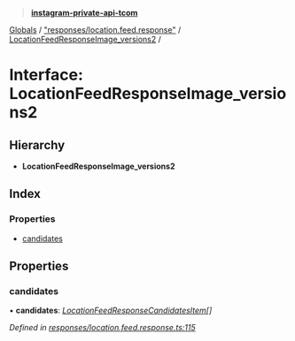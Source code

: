 > **[instagram-private-api-tcom](../README.md)**

[Globals](../README.md) / ["responses/location.feed.response"](../modules/_responses_location_feed_response_.md) / [LocationFeedResponseImage_versions2](_responses_location_feed_response_.locationfeedresponseimage_versions2.md) /

# Interface: LocationFeedResponseImage_versions2

## Hierarchy

* **LocationFeedResponseImage_versions2**

## Index

### Properties

* [candidates](_responses_location_feed_response_.locationfeedresponseimage_versions2.md#candidates)

## Properties

###  candidates

• **candidates**: *[LocationFeedResponseCandidatesItem](_responses_location_feed_response_.locationfeedresponsecandidatesitem.md)[]*

*Defined in [responses/location.feed.response.ts:115](https://github.com/cuonglnhust/instagram-private-api-tcom/blob/3e16058/src/responses/location.feed.response.ts#L115)*